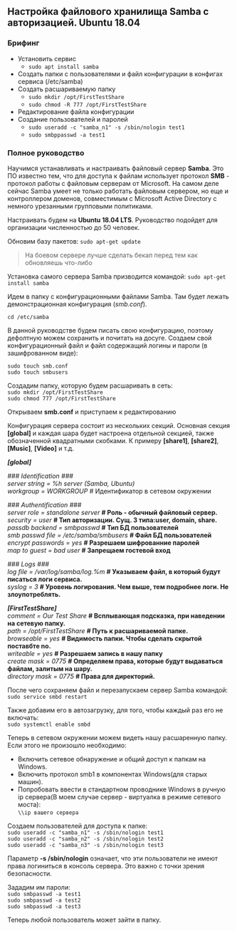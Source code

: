 ## Настройка файлового хранилища Samba с авторизацией. Ubuntu 18.04
### Брифинг  
+ Установить сервис
  + ```sudo apt install samba```
+ Создать папки с пользователями и файл конфигурации в конфигах сервиса (/etc/samba)
+ Создать расшариваемую папку
  + ```sudo mkdir /opt/FirstTestShare```
  + ```sudo chmod -R 777 /opt/FirstTestShare```
+ Редактирование файла конфигурации  
+ Создание пользователей и паролей
  + ```sudo useradd -c "samba_n1" -s /sbin/nologin test1```
  + ```sudo smbppasswd -a test1```

### Полное руководство  

Научимся устанавливать и настраивать файловый сервер **Samba**. Это ПО известно тем, что для доступа к файлам использует протокол **SMB** - протокол работы с файловым серверам от Microsoft. На самом деле сейчас Samba умеет не только работать файловым сервером, но еще и контроллером доменов, совместимым с Microsoft Active Directory с немного урезанными групповыми политиками.

Настраивать будем на **Ubuntu 18.04 LTS**. Руководство подойдет для организации численностью до 50 человек.

Обновим базу пакетов:
```sudo apt-get update ```

>На боевом сервере лучше сделать бекап перед тем как обновляешь что-либо

Установка самого сервера Samba призводится командой:
```sudo apt-get install samba ```

Идем в папку с конфигурационными файлами Samba. Там будет лежать демонстрационная конфигурация (*smb.conf*).

```cd /etc/samba ```

В данной руководстве будем писать свою конфигурацию, поэтому дефолтную можем сохранить и почитать на досуге.
Создаем свой конфигурационный файл и файл содержащий логины и пароли (в зашифрованном виде):

```sudo touch smb.conf```<br>
```sudo touch smbusers```

Создадим папку, которую будем расшаривать в сеть:<br>
```sudo mkdir /opt/FirstTestShare ```<br>
```sudo chmod 777 /opt/FirstTestShare```<br>

Открываем **smb.conf** и приступаем к редактированию<br>

Конфигурация сервера состоит из нескольких секций. Основная секция **[global]** и каждая шара будет настроена отдельной секцией, также обозначенной квадратными скобками. К примеру **[share1]**, **[share2]**, **[Music]**, **[Video]** и т.д.<br>

***[global]***

*### Identification ###*  
*server string = %h server (Samba, Ubuntu)*     
*workgroup = WORKGROUP* # Идентификатор в сетевом окружении<br>  

*### Authentification ###*  
*server role = standalone server* **# Роль - обычный файловый сервер.**   
*security = user* **# Тип авторизации. Сущ. 3 типа:user, domain, share.**      
*passdb backend = smbpasswd* **# Тип БД пользователей**   
*smb passwd file = /etc/samba/smbusers* **# Файл БД пользователей**    
*encrypt passwords = yes*               **#  Разрешаем шифрованние паролей**    
*map to guest = bad user*               **# Запрещаем гостевой вход**   

*### Logs ###*  
*log file = /var/log/samba/log.%m* **# Указываем файл, в который будут писаться логи сервиса.**    
*syslog = 3* **# Уровень логирования. Чем выше, тем подробнее логи. Не злоупотреблять.**  

***[FirstTestShare]***  
*comment = Our Test Share* **# Всплывающая подсказка, при наведении на  сетевую папку.**   
*path = /opt/FirstTestShare* **# Путь к расшариваемой папке.**    
*browseable = yes* **# Видимость папки. Чтобы сделать скрытой поставбте no.**    
*writeable = yes* **# Разрешаем запись в нашу папку**    
*create mask = 0775* **# Определяем права, которые будут выдаваться файлам, залитым на шару.**    
*directory mask = 0775* **# Права для директорий.**    

После чего сохраняем файл и перезапускаем сервер Samba командой:    
```sudo service smbd restart ``` <br>

Также добавим его в автозагрузку, для того, чтобы каждый раз его не включать:  
```sudo systemctl enable smbd``` <br>   
 
 Теперь в сетевом окружении можем видеть нашу расшаренную папку. Если этого не произошло необходимо:
 + Включить сетевое обнаружение и общий доступ к папкам на Windows.  
 + Включить протокол smb1 в компонентах Windows(для старых машин).
 + Попробовать ввести в стандартном проводнике Windows в ручную ip сервера(В моем случае сервер - виртуалка в режиме сетевого моста):  
 ```\\ip вашего сервера```
 
 Создаем пользователей для доступа к папке:  
 ```sudo useradd -c "samba_n1" -s /sbin/nologin test1```  
 ```sudo useradd -c "samba_n2" -s /sbin/nologin test2```  
 ```sudo useradd -c "samba_n3" -s /sbin/nologin test3```
 
 Параметр **-s /sbin/nologin** означает, что эти пользователи не имеют права логиниться в консоль сервера. Это важно с точки зрения безопасности.  
   
 Зададим им пароли:  
 ```sudo smbpasswd -a test1 ```  
 ```sudo smbpasswd -a test2 ```  
 ```sudo smbpasswd -a test3 ```  
 
 Теперь любой пользователь может зайти в папку.
 
 
 
 
 
 


